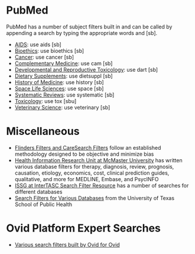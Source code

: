 # PubMed

PubMed has a number of subject filters built in and can be called by appending a search by typing the appropriate words and [sb].

* [AIDS](https://www.nlm.nih.gov/bsd/pubmed_subsets/aids_strategy.html): use aids [sb]
* [Bioethics](https://www.nlm.nih.gov/bsd/pubmed_subsets/bioethics_strategy.html): use bioethics [sb]
* [Cancer](https://www.nlm.nih.gov/bsd/pubmed_subsets/cancer_strategy.html): use cancer [sb]
* [Complementary Medicine](https://www.nlm.nih.gov/bsd/pubmed_subsets/comp_med_strategy.html): use cam [sb]
* [Developmental and Reproductive Toxicology](https://www.nlm.nih.gov/bsd/pubmed_subsets/dart_strategy.html): use dart [sb]
* [Dietary Supplements](https://www.nlm.nih.gov/bsd/pubmed_subsets/diet_strategy.html): use dietsuppl [sb]
* [History of Medicine](https://www.nlm.nih.gov/bsd/pubmed_subsets/history_strategy.html): use history [sb]
* [Space Life Sciences](https://www.nlm.nih.gov/bsd/pubmed_subsets/space_strategy.html): use space [sb]
* [Systematic Reviews](https://www.nlm.nih.gov/bsd/pubmed_subsets/sysreviews_strategy.html): use systematic [sb]
* [Toxicology](https://www.nlm.nih.gov/bsd/pubmed_subsets/tox_strategy.html): use tox [sbu]
* [Veterinary Science](https://www.nlm.nih.gov/services/queries/veterinarymed_details.html): use veterinary [sb]

# Miscellaneous

* [Flinders Filters and CareSearch Filters](https://www.flinders.edu.au/research-centre-palliative-care-death-dying/partnerships-and-projects/flinders-filters) follow an established methodology designed to be objective and minimize bias
* [Health Information Research Unit at McMaster University](https://hiru.mcmaster.ca/hiru/HIRU_Hedges_home.aspx) has written various database filters for therapy, diagnosis, review, prognosis, causation, etiology, economics, cost, clinical prediction guides, qualitative, and more for MEDLINE, Embase, and PsycINFO
* [ISSG at InterTASC Search Filter Resource](https://sites.google.com/a/york.ac.uk/issg-search-filters-resource/home) has a number of searches for different databases
* [Search Filters for Various Databases](https://browse.welch.jhmi.edu/search-filters/ibguides.sph.uth.tmc.edu/c.php?g=543319&p=3723017) from the University of Texas School of Public Health

# Ovid Platform Expert Searches

* [Various search filters built by Ovid for Ovid](http://resourcecenter.ovid.com/site/resources/expert_search/healthexp.html#OvidFilters)
